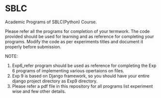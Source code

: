# SBLC
Academic Programs of SBLC(Python) Course.

Please refer all the programs for completion of your termwork.
The code provided should be used for learning and as reference for completing your programs.
Modify the code as per experiments titles and document it properly before submission.

NOTE: 
1) Exp6_refer program should be used as reference for completing the Exp 6 programs of implementing various opertaions on files.
2) Exp 9 is based on Django framework, so you should have your entire django project directory as Exp9 directory.
3) Please refer a pdf file in this repository for all programs list experiment wise and few other details.
